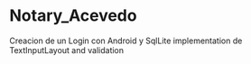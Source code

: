 # Notary_Acevedo
Creacion de un Login con Android y SqlLite implementation de TextInputLayout and validation
